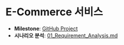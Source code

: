 # E-Commerce 서비스

- **Milestone**: [GitHub Project](https://github.com/users/god3v/projects/4/views/1)
- **시나리오 분석**: [01_Requirement_Analysis.md](docs/01_Requirement_Analysis.md)

